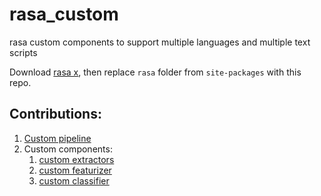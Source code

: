 # rasa_custom
rasa custom components to support multiple languages and multiple text scripts

Download [rasa x](https://rasa.com/docs/rasa-x/installation-and-setup/), then replace `rasa` folder from `site-packages` with this repo.

## Contributions:
1. [Custom pipeline](https://github.com/psds01/rasa_custom/blob/d54a827df0ee9535814693f51571b2fb73432dd6/nlu/registry.py#L135) 
2. Custom components:
    1. [custom extractors](https://github.com/psds01/rasa_custom/blob/d54a827df0ee9535814693f51571b2fb73432dd6/nlu/extractors/custom_extractors.py)
    2. [custom featurizer](https://github.com/psds01/rasa_custom/blob/d54a827df0ee9535814693f51571b2fb73432dd6/nlu/featurizers/custom_featurizer.py)
    3. [custom classifier](https://github.com/psds01/rasa_custom/blob/d54a827df0ee9535814693f51571b2fb73432dd6/nlu/classifiers/custom_intent_classifier.py)
